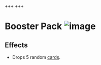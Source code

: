 +++
+++

 # Booster Pack ![image](/image/Booster_Pack_(Item).png) 

Effects
---------


* Drops 5 random [cards](/wiki/Cards "Cards").


